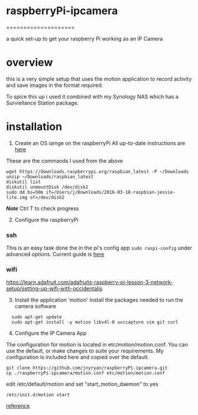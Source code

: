 # raspberryPi-ipcamera
====================

a quick set-up to get your raspberry Pi working as an IP Camera

# overview

this is a very simple setup that uses the motion application to record activity and save images in the format required.

To spice this up i used it combined with my Synology NAS which has a Surviellance Station package.

# installation

1. Create an OS iamge on the raspberryPi
All up-to-date instructions are [here](https://www.raspberrypi.org/documentation/installation/installing-images/mac.md)

These are the commands I used from the above
```
wget https://downloads.raspberrypi.org/raspbian_latest -P ~/Downloads
unzip ~/Downloads/raspbian_latest
diskutil list
diskutil unmountDisk /dev/disk2
sudo dd bs=50m if=/Users/j/Downloads/2016-03-18-raspbian-jessie-lite.img of=/dev/disk2
```

***Note*** Ctrl T to check progress

2. Configure the raspberryPi
### ssh
This is an easy task done the in the pi's config app ```sudo raspi-config```
under advanced options.
Current guide is [here](https://www.raspberrypi.org/documentation/remote-access/ssh/)

### wifi

https://learn.adafruit.com/adafruits-raspberry-pi-lesson-3-network-setup/setting-up-wifi-with-occidentalis

3. Install the application 'motion'
Install the packages needed to run the camera software

```
  sudo apt-get update
  sudo apt-get install -y motion libv4l-0 uvccapture vim git curl
```  

4. Configure the IP Camera App

The configuration for motion is located in etc/motion/motion.conf. You can use
the default, or make changes to suite your requirements. My configuration is
included here and copied over the default.

```
git clone https://github.com/jnyryan/raspberryPi-ipcamera.git
cp ./raspberryPi-ipcamera/motion.conf etc/motion/motion.conf
```

edit /etc/default/motion and set "start_motion_daemon" to yes

```
/etc/init.d/motion start
```

[reference](https://www.raspberrypi.org/forums/viewtopic.php?t=18314)
